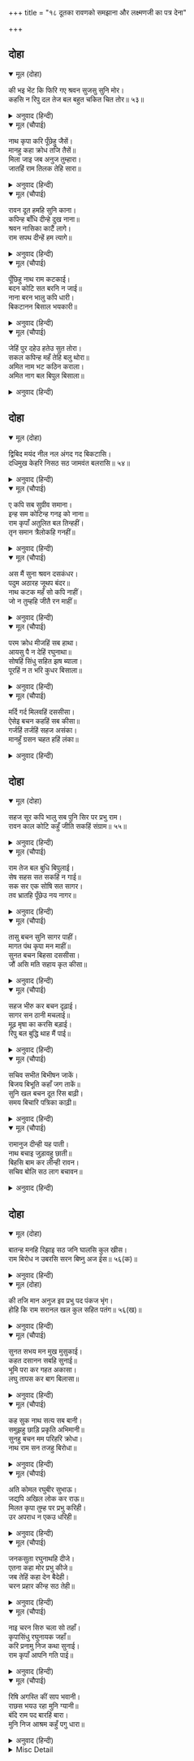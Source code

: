 +++
title = "१८ दूतका रावणको समझाना और लक्ष्मणजी का पत्र देना"

+++


## दोहा


<details open><summary>मूल (दोहा)</summary>

की भइ भेंट कि फिरि गए श्रवन सुजसु सुनि मोर।  
कहसि न रिपु दल तेज बल बहुत चकित चित तोर॥ ५३॥
</details>

<details><summary>अनुवाद (हिन्दी)</summary>

उनसे तेरी भेंट हुई या वे कानोंसे मेरा सुयश सुनकर ही लौट गये? शत्रुसेनाका तेज और बल बताता क्यों नहीं? तेरा चित्त बहुत ही चकित (भौंचक्का-सा) हो रहा है॥ ५३॥
</details>

<details open><summary>मूल (चौपाई)</summary>

नाथ कृपा करि पूँछेहु जैसें।  
मानहु कहा क्रोध तजि तैसें॥  
मिला जाइ जब अनुज तुम्हारा।  
जातहिं राम तिलक तेहि सारा॥
</details>

<details><summary>अनुवाद (हिन्दी)</summary>

[दूतने कहा—] हे नाथ! आपने जैसे कृपा करके पूछा है, वैसे ही क्रोध छोड़कर मेरा कहना मानिये (मेरी बातपर विश्वास कीजिये)। जब आपका छोटा भाई श्रीरामजीसे जाकर मिला, तब उसके पहुँचते ही श्रीरामजीने उसको राजतिलक कर दिया॥ १॥
</details>

<details open><summary>मूल (चौपाई)</summary>

रावन दूत हमहि सुनि काना।  
कपिन्ह बाँधि दीन्हे दुख नाना॥  
श्रवन नासिका काटैं लागे।  
राम सपथ दीन्हें हम त्यागे॥
</details>

<details><summary>अनुवाद (हिन्दी)</summary>

हम रावणके दूत हैं, यह कानोंसे सुनकर वानरोंने हमें बाँधकर बहुत कष्ट दिये, यहाँतक कि वे हमारे नाक-कान काटने लगे। श्रीरामजीकी शपथ दिलानेपर कहीं उन्होंने हमको छोड़ा॥ २॥
</details>

<details open><summary>मूल (चौपाई)</summary>

पूँछिहु नाथ राम कटकाई।  
बदन कोटि सत बरनि न जाई॥  
नाना बरन भालु कपि धारी।  
बिकटानन बिसाल भयकारी॥
</details>

<details><summary>अनुवाद (हिन्दी)</summary>

हे नाथ! आपने श्रीरामजीकी सेना पूछी; सो वह तो सौ करोड़ मुखोंसे भी वर्णन नहीं की जा सकती। अनेकों रंगोंके भालु और वानरोंकी सेना है, जो भयंकर मुखवाले, विशाल शरीरवाले और भयानक हैं॥ ३॥
</details>

<details open><summary>मूल (चौपाई)</summary>

जेहिं पुर दहेउ हतेउ सुत तोरा।  
सकल कपिन्ह महँ तेहि बलु थोरा॥  
अमित नाम भट कठिन कराला।  
अमित नाग बल बिपुल बिसाला॥
</details>

<details><summary>अनुवाद (हिन्दी)</summary>

जिसने नगरको जलाया और आपके पुत्र अक्षयकुमारको मारा, उसका बल तो सब वानरोंमें थोड़ा है। असंख्य नामोंवाले बड़े ही कठोर और भयंकर योद्धा हैं। उनमें असंख्य हाथियोंका बल है और वे बड़े ही विशाल हैं॥ ४॥
</details>

## दोहा


<details open><summary>मूल (दोहा)</summary>

द्विबिद मयंद नील नल अंगद गद बिकटासि।  
दधिमुख केहरि निसठ सठ जामवंत बलरासि॥ ५४॥
</details>

<details><summary>अनुवाद (हिन्दी)</summary>

द्विविद, मयंद, नील, नल, अंगद, गद, विकटास्य, दधिमुख, केसरी, निशठ, शठ और जाम्बवान्—ये सभी बलकी राशि हैं॥ ५४॥
</details>

<details open><summary>मूल (चौपाई)</summary>

ए कपि सब सुग्रीव समाना।  
इन्ह सम कोटिन्ह गनइ को नाना॥  
राम कृपाँ अतुलित बल तिन्हहीं।  
तृन समान त्रैलोकहि गनहीं॥
</details>

<details><summary>अनुवाद (हिन्दी)</summary>

ये सब वानर बलमें सुग्रीवके समान हैं और इनके-जैसे [एक-दो नहीं] करोड़ों हैं, उन बहुत-सोंको गिन ही कौन सकता है? श्रीरामजीकी कृपासे उनमें अतुलनीय बल है। वे तीनों लोकोंको तृणके समान [तुच्छ] समझते हैं॥ १॥
</details>

<details open><summary>मूल (चौपाई)</summary>

अस मैं सुना श्रवन दसकंधर।  
पदुम अठारह जूथप बंदर॥  
नाथ कटक महँ सो कपि नाहीं।  
जो न तुम्हहि जीतै रन माहीं॥
</details>

<details><summary>अनुवाद (हिन्दी)</summary>

हे दशग्रीव! मैंने कानोंसे ऐसा सुना है कि अठारह पद्म तो अकेले वानरोंके सेनापति हैं। हे नाथ! उस सेनामें ऐसा कोई वानर नहीं है, जो आपको रणमें न जीत सके॥ २॥
</details>

<details open><summary>मूल (चौपाई)</summary>

परम क्रोध मीजहिं सब हाथा।  
आयसु पै न देहिं रघुनाथा॥  
सोषहिं सिंधु सहित झष ब्याला।  
पूरहिं न त भरि कुधर बिसाला॥
</details>

<details><summary>अनुवाद (हिन्दी)</summary>

सब-के-सब अत्यन्त क्रोधसे हाथ मीजते हैं। पर श्रीरघुनाथजी उन्हें आज्ञा नहीं देते। हम मछलियों और साँपोंसहित समुद्रको सोख लेंगे। नहीं तो, बड़े-बड़े पर्वतोंसे उसे भरकर पूर (पाट) देंगे॥ ३॥
</details>

<details open><summary>मूल (चौपाई)</summary>

मर्दि गर्द मिलवहिं दससीसा।  
ऐसेइ बचन कहहिं सब कीसा॥  
गर्जहिं तर्जहिं सहज असंका।  
मानहुँ ग्रसन चहत हहिं लंका॥
</details>

<details><summary>अनुवाद (हिन्दी)</summary>

और रावणको मसलकर धूलमें मिला देंगे। सब वानर ऐसे ही वचन कह रहे हैं। सब सहज ही निडर हैं; इस प्रकार गरजते और डपटते हैं मानो लङ्काको निगल ही जाना चाहते हैं॥ ४॥
</details>

## दोहा


<details open><summary>मूल (दोहा)</summary>

सहज सूर कपि भालु सब पुनि सिर पर प्रभु राम।  
रावन काल कोटि कहुँ जीति सकहिं संग्राम॥ ५५॥
</details>

<details><summary>अनुवाद (हिन्दी)</summary>

सब वानर-भालू सहज ही शूरवीर हैं फिर उनके सिरपर प्रभु (सर्वेश्वर) श्रीरामजी हैं। हे रावण! वे संग्राममें करोड़ों कालोंको जीत सकते हैं॥ ५५॥
</details>

<details open><summary>मूल (चौपाई)</summary>

राम तेज बल बुधि बिपुलाई।  
सेष सहस सत सकहिं न गाई॥  
सक सर एक सोषि सत सागर।  
तव भ्रातहि पूँछेउ नय नागर॥
</details>

<details><summary>अनुवाद (हिन्दी)</summary>

श्रीरामचन्द्रजीके तेज (सामर्थ्य), बल और बुद्धिकी अधिकताको लाखों शेष भी नहीं गा सकते। वे एक ही बाणसे सैकड़ों समुद्रोंको सोख सकते हैं, परन्तु नीतिनिपुण श्रीरामजीने [नीतिकी रक्षाके लिये] आपके भाईसे उपाय पूछा॥ १॥
</details>

<details open><summary>मूल (चौपाई)</summary>

तासु बचन सुनि सागर पाहीं।  
मागत पंथ कृपा मन माहीं॥  
सुनत बचन बिहसा दससीसा।  
जौं असि मति सहाय कृत कीसा॥
</details>

<details><summary>अनुवाद (हिन्दी)</summary>

उनके (आपके भाईके) वचन सुनकर वे (श्रीरामजी) समुद्रसे राह माँग रहे हैं, उनके मनमें कृपा भरी है [इसलिये वे उसे सोखते नहीं]। दूतके ये वचन सुनते ही रावण खूब हँसा [और बोला—] जब ऐसी बुद्धि है, तभी तो वानरोंको सहायक बनाया है॥ २॥
</details>

<details open><summary>मूल (चौपाई)</summary>

सहज भीरु कर बचन दृढ़ाई।  
सागर सन ठानी मचलाई॥  
मूढ़ मृषा का करसि बड़ाई।  
रिपु बल बुद्धि थाह मैं पाई॥
</details>

<details><summary>अनुवाद (हिन्दी)</summary>

स्वाभाविक ही डरपोक विभीषणके वचनको प्रमाण करके उन्होंने समुद्रसे मचलना (बालहठ) ठाना है। अरे मूर्ख! झूठी बड़ाई क्या करता है! बस, मैंने शत्रु (राम) के बल और बुद्धिकी थाह पा ली॥ ३॥
</details>

<details open><summary>मूल (चौपाई)</summary>

सचिव सभीत बिभीषन जाकें।  
बिजय बिभूति कहाँ जग ताकें॥  
सुनि खल बचन दूत रिस बाढ़ी।  
समय बिचारि पत्रिका काढ़ी॥
</details>

<details><summary>अनुवाद (हिन्दी)</summary>

जिसके विभीषण-जैसा डरपोक मन्त्री हो, उसे जगत् में विजय और विभूति (ऐश्वर्य) कहाँ! दुष्ट रावणके वचन सुनकर दूतको क्रोध बढ़ आया। उसने मौका समझकर पत्रिका निकाली॥ ४॥
</details>

<details open><summary>मूल (चौपाई)</summary>

रामानुज दीन्ही यह  पाती।  
नाथ बचाइ जुड़ावहु छाती॥  
बिहसि बाम कर लीन्ही रावन।  
सचिव बोलि सठ लाग बचावन॥
</details>

<details><summary>अनुवाद (हिन्दी)</summary>

[और कहा—] श्रीरामजीके छोटे भाई लक्ष्मणने यह पत्रिका दी है। हे नाथ! इसे बचवाकर छाती ठंडी कीजिये। रावणने हँसकर उसे बायें हाथसे लिया और मन्त्रीको बुलवाकर वह मूर्ख उसे बँचाने लगा॥ ५॥
</details>

## दोहा


<details open><summary>मूल (दोहा)</summary>

बातन्ह मनहि रिझाइ सठ जनि घालसि कुल खीस।  
राम बिरोध न उबरसि सरन बिष्नु अज ईस॥ ५६(क)॥
</details>

<details><summary>अनुवाद (हिन्दी)</summary>

[पत्रिकामें लिखा था—] अरे मूर्ख! केवल बातोंसे ही मनको रिझाकर अपने कुलको नष्ट-भ्रष्ट न कर! श्रीरामजीसे विरोध करके तू विष्णु, ब्रह्मा और महेशकी शरण जानेपर भी नहीं बचेगा॥ ५६(क)॥
</details>

<details open><summary>मूल (दोहा)</summary>

की तजि मान अनुज इव प्रभु पद पंकज भृंग।  
होहि कि राम सरानल खल कुल सहित पतंग॥ ५६(ख)॥
</details>

<details><summary>अनुवाद (हिन्दी)</summary>

या तो अभिमान छोड़कर अपने छोटे भाई विभीषणकी भाँति प्रभुके चरण-कमलोंका भ्रमर बन जा। अथवा रे दुष्ट! श्रीरामजीके बाणरूपी अग्निमें परिवारसहित पतिंगा हो जा (दोनोंमेंसे जो अच्छा लगे सो कर)॥ ५६(ख)॥
</details>

<details open><summary>मूल (चौपाई)</summary>

सुनत सभय मन मुख मुसुकाई।  
कहत दसानन सबहि सुनाई॥  
भूमि परा कर गहत अकासा।  
लघु तापस कर बाग बिलासा॥
</details>

<details><summary>अनुवाद (हिन्दी)</summary>

पत्रिका सुनते ही रावण मनमें भयभीत हो गया, परन्तु मुखसे (ऊपरसे) मुसकराता हुआ वह सबको सुनाकर कहने लगा—जैसे कोई पृथ्वीपर पड़ा हुआ हाथसे आकाशको पकड़नेकी चेष्टा करता हो, वैसे ही यह छोटा तपस्वी (लक्ष्मण) वाग्विलास करता है (डींग हाँकता है)॥ १॥
</details>

<details open><summary>मूल (चौपाई)</summary>

कह सुक नाथ सत्य सब बानी।  
समुझहु छाड़ि प्रकृति अभिमानी॥  
सुनहु बचन मम परिहरि क्रोधा।  
नाथ राम सन तजहु बिरोधा॥
</details>

<details><summary>अनुवाद (हिन्दी)</summary>

शुक (दूत) ने कहा—हे नाथ! अभिमानी स्वभावको छोड़कर [इस पत्रमें लिखी] सब बातोंको सत्य समझिये। क्रोध छोड़कर मेरा वचन सुनिये। हे नाथ! श्रीरामजीसे वैर त्याग दीजिये॥ २॥
</details>

<details open><summary>मूल (चौपाई)</summary>

अति कोमल रघुबीर सुभाऊ।  
जद्यपि अखिल लोक कर राऊ॥  
मिलत कृपा तुम्ह पर प्रभु करिही।  
उर अपराध न एकउ धरिही॥
</details>

<details><summary>अनुवाद (हिन्दी)</summary>

यद्यपि श्रीरघुवीर समस्त लोकोंके स्वामी हैं, पर उनका स्वभाव अत्यन्त ही कोमल है। मिलते ही प्रभु आपपर कृपा करेंगे और आपका एक भी अपराध वे हृदयमें नहीं रखेंगे॥ ३॥
</details>

<details open><summary>मूल (चौपाई)</summary>

जनकसुता रघुनाथहि दीजे।  
एतना कहा मोर प्रभु कीजे॥  
जब तेहिं कहा देन बैदेही।  
चरन प्रहार कीन्ह सठ तेही॥
</details>

<details><summary>अनुवाद (हिन्दी)</summary>

जानकीजी श्रीरघुनाथजीको दे दीजिये। हे प्रभु! इतना कहना मेरा कीजिये। जब उस (दूत) ने जानकीजीको देनेके लिये कहा, तब दुष्ट रावणने उसको लात मारी॥ ४॥
</details>

<details open><summary>मूल (चौपाई)</summary>

नाइ चरन सिरु चला सो तहाँ।  
कृपासिंधु रघुनायक जहाँ॥  
करि प्रनामु निज कथा सुनाई।  
राम कृपाँ आपनि गति पाई॥
</details>

<details><summary>अनुवाद (हिन्दी)</summary>

वह भी [विभीषणकी भाँति] चरणोंमें सिर नवाकर वहीं चला, जहाँ कृपासागर श्रीरघुनाथजी थे। प्रणाम करके उसने अपनी कथा सुनायी और श्रीरामजीकी कृपासे अपनी गति (मुनिका स्वरूप) पायी॥ ५॥
</details>

<details open><summary>मूल (चौपाई)</summary>

रिषि अगस्ति कीं साप भवानी।  
राछस भयउ रहा मुनि ग्यानी॥  
बंदि राम पद बारहिं बारा।  
मुनि निज आश्रम कहुँ पगु धारा॥
</details>

<details><summary>अनुवाद (हिन्दी)</summary>

(शिवजी कहते हैं—) हे भवानी! वह ज्ञानी मुनि था, अगस्त्य ऋषिके शापसे राक्षस हो गया था। बार-बार श्रीरामजीके चरणोंकी वन्दना करके वह मुनि अपने आश्रमको चला गया॥ ६॥
</details>

<details><summary>Misc Detail</summary>


</details>
